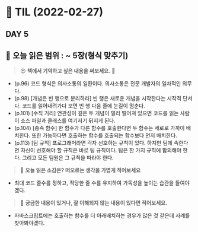 # :pencil: TIL (2022-02-27)
## DAY 5
:book: 오늘 읽은 범위 : ~ 5장(형식 맞추기)
---
> :heart_eyes: **책에서 기억하고 싶은 내용을 써보세요.** :clap:
- (p.96) 코드 형식은 의사소통의 일환이다. 의사소통은 전문 개발자의 일차적인 의무다.
- (p.98) [개념은 빈 행으로 분리하라] 빈 행은 새로운 개념을 시작한다는 시작적 단서다.
코드를 읽어내려가다 보면 빈 행 다음 줄에 눈길이 멈춘다.
- (p.101) [수직 거리] 연관성이 깊은 두 개념이 멀리 떨어져 있으면 코드를 읽는 사람이 소스 파일과 클래스를
여기저기 뒤지게 된다.
- (p.104) [종속 함수] 한 함수가 다른 함수를 호출한다면 두 함수는 세로로 가까이 배치한다. 또한
가능하다면 호출하는 함수를 호출되는 함수보다 먼저 배치한다.
- (p.113) [팀 규칙] 프로그래머라면 각자 선호하는 규칙이 있다. 하지만 팀에 속한다면 자신이 선호해야 할 규칙은
바로 팀 규칙이다. 팀은 한 가지 규칙에 합의해야 한다. 그리고 모든 팀원은 그 규칙을 따라야 한다.
 
> :thinking: **오늘 읽은 소감은? 떠오르는 생각을 가볍게 적어보세요**
- 최대 코드 줄수를 정하고, 적당한 줄 수를 유지하여 가독성을 높이는 습관을 들여야 겠다.

> :mag_right: **궁금한 내용이 있거나, 잘 이해되지 않는 내용이 있다면 적어보세요.**
- 자바스크립트에는 호출하는 함수를 더 아래배치하는 경우가 많은 것 같은데 사례를 찾아봐야겠다.
